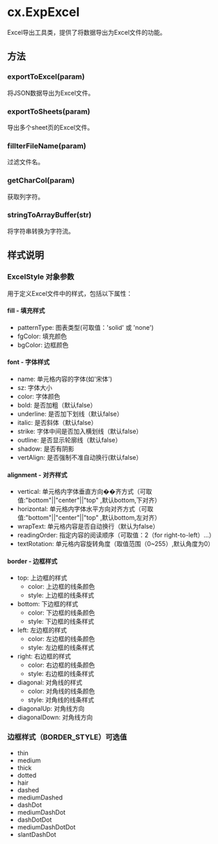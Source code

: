 # cx.ExpExcel

Excel导出工具类，提供了将数据导出为Excel文件的功能。

## 方法

### exportToExcel(param)
将JSON数据导出为Excel文件。

### exportToSheets(param)
导出多个sheet页的Excel文件。

### fillterFileName(param)
过滤文件名。

### getCharCol(param)
获取列字符。

### stringToArrayBuffer(str)
将字符串转换为字符流。

## 样式说明

### ExcelStyle 对象参数
用于定义Excel文件中的样式，包括以下属性：

#### fill - 填充样式
- patternType: 图表类型(可取值：'solid' 或 'none')
- fgColor: 填充颜色
- bgColor: 边框颜色

#### font - 字体样式
- name: 单元格内容的字体(如'宋体')
- sz: 字体大小
- color: 字体颜色
- bold: 是否加粗（默认false）
- underline: 是否加下划线（默认false）
- italic: 是否斜体（默认false）
- strike: 字体中间是否加入横划线（默认false）
- outline: 是否显示轮廓线（默认false）
- shadow: 是否有阴影
- vertAlign: 是否强制不准自动换行(默认false）

#### alignment - 对齐样式
- vertical: 单元格内字体垂直方向��齐方式（可取值:"bottom"||"center"||"top" ,默认bottom,下对齐）
- horizontal: 单元格内字体水平方向对齐方式（可取值:"bottom"||"center"||"top" ,默认bottom,左对齐）
- wrapText: 单元格内容是否自动换行（默认为false）
- readingOrder: 指定内容的阅读顺序（可取值：2（for right-to-left）...）
- textRotation: 单元格内容旋转角度（取值范围（0~255）,默认角度为0）

#### border - 边框样式
- top: 上边框的样式
  - color: 上边框的线条颜色
  - style: 上边框的线条样式
- bottom: 下边框的样式
  - color: 下边框的线条颜色
  - style: 下边框的线条样式
- left: 左边框的样式
  - color: 左边框的线条颜色
  - style: 左边框的线条样式
- right: 右边框的样式
  - color: 右边框的线条颜色
  - style: 右边框的线条样式
- diagonal: 对角线的样式
  - color: 对角线的线条颜色
  - style: 对角线的线条样式
- diagonalUp: 对角线方向
- diagonalDown: 对角线方向

### 边框样式（BORDER_STYLE）可选值
- thin
- medium
- thick
- dotted
- hair
- dashed
- mediumDashed
- dashDot
- mediumDashDot
- dashDotDot
- mediumDashDotDot
- slantDashDot 